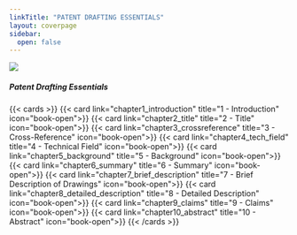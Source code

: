 ```yaml
---
linkTitle: "PATENT DRAFTING ESSENTIALS"
layout: coverpage
sidebar:
  open: false
---
```


[![](/images/cover5.png)](chapter1_introduction)

<div class="d-flex flex-column justify-content-center">
              <h5 class="fw-bold display-6  text-center ">Patent Drafting Essentials</h3>
</div>

{{< cards >}}
  {{< card link="chapter1_introduction" title="1 - Introduction" icon="book-open">}}
  {{< card link="chapter2_title" title="2 - Title" icon="book-open">}}
  {{< card link="chapter3_crossreference" title="3 - Cross-Reference" icon="book-open">}}
  {{< card link="chapter4_tech_field" title="4 - Technical Field" icon="book-open">}}
  {{< card link="chapter5_background" title="5 - Background" icon="book-open">}}
  {{< card link="chapter6_summary" title="6 - Summary" icon="book-open">}}
  {{< card link="chapter7_brief_description" title="7 - Brief Description of Drawings" icon="book-open">}}
  {{< card link="chapter8_detailed_description" title="8 - Detailed Description" icon="book-open">}}
  {{< card link="chapter9_claims" title="9 - Claims" icon="book-open">}}
  {{< card link="chapter10_abstract" title="10 - Abstract" icon="book-open">}}
{{< /cards >}}




